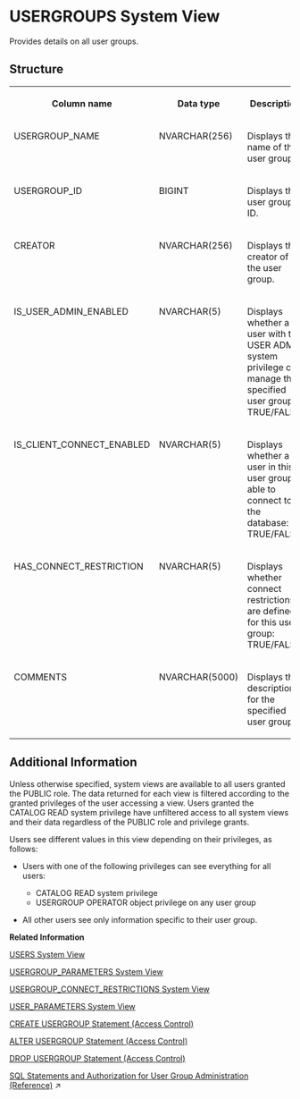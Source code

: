 <!-- loioac342d0868b244b0b42e16b3dbb5d7bc -->

# USERGROUPS System View

Provides details on all user groups.



<a name="loioac342d0868b244b0b42e16b3dbb5d7bc___a_f_l__p_a_c_k_a_g_e_s_1struct_AFL_PACKAGES"/>

## Structure


<table>
<tr>
<th valign="top">

Column name

</th>
<th valign="top">

Data type

</th>
<th valign="top">

Description

</th>
</tr>
<tr>
<td valign="top">

USERGROUP\_NAME

</td>
<td valign="top">

NVARCHAR\(256\)

</td>
<td valign="top">

Displays the name of the user group.

</td>
</tr>
<tr>
<td valign="top">

USERGROUP\_ID

</td>
<td valign="top">

BIGINT

</td>
<td valign="top">

Displays the user group ID.

</td>
</tr>
<tr>
<td valign="top">

CREATOR

</td>
<td valign="top">

NVARCHAR\(256\)

</td>
<td valign="top">

Displays the creator of the user group.

</td>
</tr>
<tr>
<td valign="top">

IS\_USER\_ADMIN\_ENABLED

</td>
<td valign="top">

NVARCHAR\(5\)

</td>
<td valign="top">

Displays whether a user with the USER ADMIN system privilege can manage the specified user group: TRUE/FALSE.

</td>
</tr>
<tr>
<td valign="top">

IS\_CLIENT\_CONNECT\_ENABLED

</td>
<td valign="top">

NVARCHAR\(5\)

</td>
<td valign="top">

Displays whether a user in this user group is able to connect to the database: TRUE/FALSE.

</td>
</tr>
<tr>
<td valign="top">

HAS\_CONNECT\_RESTRICTION

</td>
<td valign="top">

NVARCHAR\(5\)

</td>
<td valign="top">

Displays whether connect restrictions are defined for this user group: TRUE/FALSE.

</td>
</tr>
<tr>
<td valign="top">

COMMENTS

</td>
<td valign="top">

NVARCHAR\(5000\)

</td>
<td valign="top">

Displays the description for the specified user group.

</td>
</tr>
</table>



<a name="loioac342d0868b244b0b42e16b3dbb5d7bc__section_qf1_hz1_x2b"/>

## Additional Information

Unless otherwise specified, system views are available to all users granted the PUBLIC role. The data returned for each view is filtered according to the granted privileges of the user accessing a view. Users granted the CATALOG READ system privilege have unfiltered access to all system views and their data regardless of the PUBLIC role and privilege grants.

Users see different values in this view depending on their privileges, as follows:

-   Users with one of the following privileges can see everything for all users:

    -   CATALOG READ system privilege
    -   USERGROUP OPERATOR object privilege on any user group

-   All other users see only information specific to their user group.


**Related Information**  


[USERS System View](users-system-view-2102609.md "Lists all users.")

[USERGROUP\_PARAMETERS System View](usergroup-parameters-system-view-365bd21.md "Provides the list of parameter sets defined for usergroups.")

[USERGROUP\_CONNECT\_RESTRICTIONS System View](usergroup-connect-restrictions-system-view-57d3364.md "Provides details on connection restrictions for all user groups.")

[USER\_PARAMETERS System View](user-parameters-system-view-2102244.md "Lists all parameters and their values, which have been assigned to users in the system (using CREATE USER ... SET PARAMETER or ALTER USER ... SET PARAMETER).")

[CREATE USERGROUP Statement \(Access Control\)](../../010-SQL-Reference/012-SQL-Statements/create-usergroup-statement-access-control-9869125.md "Creates a usergroup.")

[ALTER USERGROUP Statement \(Access Control\)](../../010-SQL-Reference/012-SQL-Statements/alter-usergroup-statement-access-control-aa94ca8.md "Alters a usergroup.")

[DROP USERGROUP Statement \(Access Control\)](../../010-SQL-Reference/012-SQL-Statements/drop-usergroup-statement-access-control-6dc0ada.md "Removes a user group from the database.")

[SQL Statements and Authorization for User Group Administration (Reference)](https://help.sap.com/viewer/a1317de16a1e41a6b0ff81849d80713c/2023_4_QRC/en-US/bdc34546fcdf4d24b58b1235dda68ec8.html "Creating and configuring user groups requires different combinations of privileges.") :arrow_upper_right:


